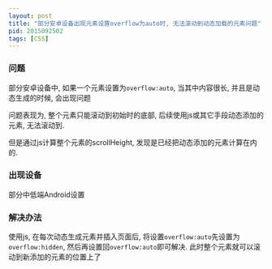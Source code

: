 ```yaml
---
layout: post
title: "部分安卓设备出现元素设置overflow为auto时, 无法滚动到动态加载的元素问题"
pid: 2015092502
tags: [CSS]
---
```


### 问题

部分安卓设备中, 如果一个元素设置为`overflow:auto`, 当其中内容很长, 并且是动态生成的时候, 会出现问题

问题表现为, 整个元素只能滚动到初始时的底部, 后续使用js或其它手段动态添加的元素, 无法滚动到.

但是通过js计算整个元素的scrollHeight, 发现是已经把动态添加的元素计算在内的.

### 出现设备

部分中低端Android设置

### 解决办法

使用js, 在每次动态生成元素并插入页面后, 将设置`overflow:auto`先设置为`overflow:hidden`, 然后再设置回`overflow:auto`即可解决.
此时整个元素就可以滚动到新添加的元素的位置上了
